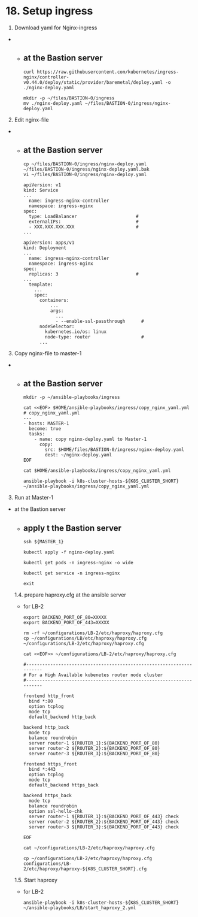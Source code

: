 # **18. Setup ingress**



1. Download yaml for Nginx-ingress
  -  
    - at the Bastion server
      -  

          curl https://raw.githubusercontent.com/kubernetes/ingress-nginx/controller-v0.44.0/deploy/static/provider/baremetal/deploy.yaml -o ./nginx-deploy.yaml

          mkdir -p ~/files/BASTION-0/ingress
          mv ./nginx-deploy.yaml ~/files/BASTION-0/ingress/nginx-deploy.yaml

2. Edit nginx-file
  -  
    - at the Bastion server
      -  
          cp ~/files/BASTION-0/ingress/nginx-deploy.yaml  ~/files/BASTION-0/ingress/nginx-deploy.yaml.bak
          vi ~/files/BASTION-0/ingress/nginx-deploy.yaml

          apiVersion: v1
          kind: Service
          ...
            name: ingress-nginx-controller
            namespace: ingress-nginx
          spec:
            type: LoadBalancer                      #
            externalIPs:                            #
            - XXX.XXX.XXX.XXX                       #
          ...

          apiVersion: apps/v1
          kind: Deployment
          ...
            name: ingress-nginx-controller
            namespace: ingress-nginx
          spec:
            replicas: 3                             #
          ...
            template:
              ...
              spec:
                containers:
                    ...
                    args:
                      ...
                      - --enable-ssl-passthrough      # 
                nodeSelector:
                  kubernetes.io/os: linux
                  node-type: router                   #
                ...      

3. Copy nginx-file to master-1
  -  
    - at the Bastion server
      -  
      
          mkdir -p ~/ansible-playbooks/ingress

          cat <<EOF> $HOME/ansible-playbooks/ingress/copy_nginx_yaml.yml
          # copy_nginx_yaml.yml
          ---
          - hosts: MASTER-1
            become: true
            tasks:
              - name: copy nginx-deploy.yaml to Master-1
                copy:
                  src: $HOME/files/BASTION-0/ingress/nginx-deploy.yaml
                  dest: ~/nginx-deploy.yaml
          EOF

          cat $HOME/ansible-playbooks/ingress/copy_nginx_yaml.yml

          ansible-playbook -i k8s-cluster-hosts-${K8S_CLUSTER_SHORT} ~/ansible-playbooks/ingress/copy_nginx_yaml.yml

3. Run at Master-1
  - at the Bastion server
    - apply t the Bastion server
      -  
      
          ssh ${MASTER_1}          
          
          kubectl apply -f nginx-deploy.yaml

          kubectl get pods -n ingress-nginx -o wide

          kubectl get service -n ingress-nginx

          exit

    1.4. prepare haproxy.cfg at the ansible server

    - for LB-2

          export BACKEND_PORT_OF_80=XXXXX
          export BACKEND_PORT_OF_443=XXXXX

          rm -rf ~/configurations/LB-2/etc/haproxy/haproxy.cfg
          cp ~/configurations/LB/etc/haproxy/haproxy.cfg ~/configurations/LB-2/etc/haproxy/haproxy.cfg

          cat <<EOF>> ~/configurations/LB-2/etc/haproxy/haproxy.cfg

          #---------------------------------------------------------------------
          # For a High Available kubenetes router node cluster 
          #---------------------------------------------------------------------

          frontend http_front
            bind *:80
            option tcplog
            mode tcp
            default_backend http_back

          backend http_back
            mode tcp
            balance roundrobin
            server router-1 ${ROUTER_1}:${BACKEND_PORT_OF_80}
            server router-2 ${ROUTER_2}:${BACKEND_PORT_OF_80}
            server router-3 ${ROUTER_3}:${BACKEND_PORT_OF_80}

          frontend https_front
            bind *:443
            option tcplog
            mode tcp
            default_backend https_back

          backend https_back
            mode tcp
            balance roundrobin
            option ssl-hello-chk
            server router-1 ${ROUTER_1}:${BACKEND_PORT_OF_443} check
            server router-2 ${ROUTER_2}:${BACKEND_PORT_OF_443} check
            server router-3 ${ROUTER_3}:${BACKEND_PORT_OF_443} check

          EOF

          cat ~/configurations/LB-2/etc/haproxy/haproxy.cfg
          
          cp ~/configurations/LB-2/etc/haproxy/haproxy.cfg configurations/LB-2/etc/haproxy/haproxy-${K8S_CLUSTER_SHORT}.cfg

    1.5. Start haproxy

    - for LB-2

          ansible-playbook -i k8s-cluster-hosts-${K8S_CLUSTER_SHORT} ~/ansible-playbooks/LB/start_haproxy_2.yml
